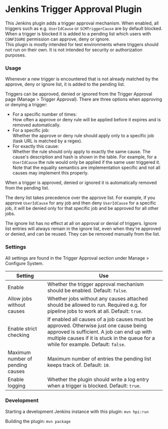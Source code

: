 # Jenkins Trigger Approval Plugin

This Jenkins plugin adds a trigger approval mechanism. When enabled, all triggers such as e.g. `UserIdCause` or `SCMTriggerCause` are by default blocked. When a trigger is blocked it is added to a pending list which users with `CONFIGURE` permission can approve, deny or ignore.  
This plugin is mostly intended for test environments where triggers should not run on their own. It is not intended for security or authorization purposes.

### Usage
Whenever a new trigger is encountered that is not already matched by the approve, deny or ignore list, it is added to the pending list.

Triggers can be approved, denied or ignored from the Trigger Approval page (Manage > Trigger Approval).
There are three options when approving or denying a trigger:
- For a specific number of times:  
  How often a approve or deny rule will be applied before it expires and is removed automatically.
- For a specific job:  
  Whether the approve or deny rule should apply only to a specific job (task URL is matched by a regex).
- For exactly this cause:  
  Whether the rule should only apply to exactly the same cause. The cause's description and hash is shown in the table. For example, for a `UserIdCause` the rule would only be applied if the same user triggered it. Note that the equality semantics are implementation specific and not all causes may implement this properly.

When a trigger is approved, denied or ignored it is automatically removed from the pending list.

The deny list takes precedence over the approve list. For example, if you approve `UserIdCause` for any job and then deny `UserIdCause` for a specific job, it will be denied only for that specific job and be approved for all other jobs.

The ignore list has no effect at all on approval or denial of triggers. Ignore list entries will always remain in the ignore list, even when they're approved or denied, and can be reused. They can be removed manually from the list.

### Settings

All settings are found in the Trigger Approval section under Manage > Configure System.

|Setting|Use|
|-|-|
|Enable|Whether the trigger approval mechanism should be enabled. Default: `false`.|
|Allow jobs without causes|Whether jobs without any causes attached should be allowed to run. Required e.g. for pipeline jobs to work at all. Default: `true`.|
|Enable strict checking|If enabled all causes of a job causes must be approved. Otherwise just one cause being approved is sufficient. A job can end up with multiple causes if it is stuck in the queue for a while for example. Default: `false`.|
|Maximum number of pending causes|Maximum number of entries the pending list keeps track of. Default: `10`.|
|Enable logging|Whether the plugin should write a log entry when a trigger is blocked. Default: `true`.|

### Development
Starting a development Jenkins instance with this plugin: `mvn hpi:run`

Building the plugin: `mvn package`
